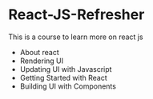 # React-JS-Refresher
This is a course to learn more on react js 
- About react
- Rendering UI
- Updating UI with Javascript
- Getting Started with React
- Building UI with Components
